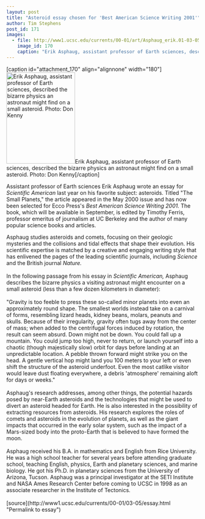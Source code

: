 ```yaml
---
layout: post
title: "Asteroid essay chosen for 'Best American Science Writing 2001'"
author: Tim Stephens
post_id: 171
images:
  - file: http://www1.ucsc.edu/currents/00-01/art/Asphaug_erik.01-03-05.180.jpg
    image_id: 170
    caption: "Erik Asphaug, assistant professor of Earth sciences, described the bizarre physics an astronaut might find on a small asteroid. Photo: Don Kenny"
---
```


[caption id="attachment_170" align="alignnone" width="180"]<a href="http://localhost/mysite/wp-content/uploads/2001/03/Asphaug_erik.01-03-05.180.jpg"><img class="size-full wp-image-170" src="http://localhost/mysite/wp-content/uploads/2001/03/Asphaug_erik.01-03-05.180.jpg" alt="Erik Asphaug, assistant professor of Earth sciences, described the bizarre physics an astronaut might find on a small asteroid. Photo: Don Kenny" width="180" height="239" /></a>Erik Asphaug, assistant professor of Earth sciences, described the bizarre physics an astronaut might find on a small asteroid. Photo: Don Kenny[/caption]
<p>
  Assistant professor of Earth sciences Erik Asphaug wrote an essay for <i>Scientific American</i> last year on his favorite subject: asteroids. Titled "The Small Planets," the article appeared in the May 2000 issue and has now been selected for Ecco Press's <i>Best American Science Writing 2001.</i> The book, which will be available in September, is edited by Timothy Ferris, professor emeritus of journalism at UC Berkeley and the author of many popular science books and articles.
</p>Asphaug studies asteroids and comets, focusing on their geologic mysteries and the collisions and tidal effects that shape their evolution. His scientific expertise is matched by a creative and engaging writing style that has enlivened the pages of the leading scientific journals, including <i>Science</i> and the British journal <i>Nature.<br>
<br></i>In the following passage from his essay in <i>Scientific American,</i> Asphaug describes the bizarre physics a visiting astronaut might encounter on a small asteroid (less than a few dozen kilometers in diameter):<br>
<br>
"Gravity is too feeble to press these so-called minor planets into even an approximately round shape. The smallest worlds instead take on a carnival of forms, resembling lizard heads, kidney beans, molars, peanuts and skulls. Because of their irregularity, gravity often tugs away from the center of mass; when added to the centrifugal forces induced by rotation, the result can seem absurd. Down might not be down. You could fall up a mountain. You could jump too high, never to return, or launch yourself into a chaotic (though majestically slow) orbit for days before landing at an unpredictable location. A pebble thrown forward might strike you on the head. A gentle vertical hop might land you 100 meters to your left or even shift the structure of the asteroid underfoot. Even the most catlike visitor would leave dust floating everywhere, a debris 'atmosphere' remaining aloft for days or weeks."<br>
<br>
Asphaug's research addresses, among other things, the potential hazards posed by near-Earth asteroids and the technologies that might be used to divert an asteroid headed for Earth. He is also interested in the possibility of extracting resources from asteroids. His research explores the roles of comets and asteroids in the evolution of planets, as well as the giant impacts that occurred in the early solar system, such as the impact of a Mars-sized body into the proto-Earth that is believed to have formed the moon.<br>
<br>
Asphaug received his B.A. in mathematics and English from Rice University. He was a high school teacher for several years before attending graduate school, teaching English, physics, Earth and planetary sciences, and marine biology. He got his Ph.D. in planetary sciences from the University of Arizona, Tucson. Asphaug was a principal investigator at the SETI Institute and NASA Ames Research Center before coming to UCSC in 1998 as an associate researcher in the Institute of Tectonics.<br>
<br>
[source](http://www1.ucsc.edu/currents/00-01/03-05/essay.html "Permalink to essay")
